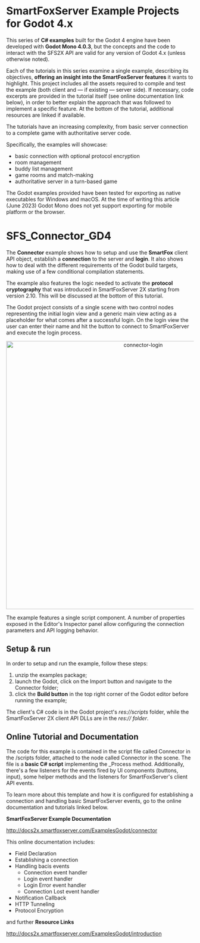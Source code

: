 # SmartFoxServer Example Projects for Godot 4.x

This series of **C# examples** built for the Godot 4 engine have been developed with **Godot Mono 4.0.3**, but the concepts and the code to interact with the SFS2X API are valid for any version of Godot 4.x (unless otherwise noted).

Each of the tutorials in this series examine a single example, describing its objectives, **offering an insight into the SmartFoxServer features** it wants to highlight. This project includes all the assets required to compile and test the example (both client and — if existing — server side). If necessary, code excerpts are provided in the tutorial itself (see online documentation link below), in order to better explain the approach that was followed to implement a specific feature. At the bottom of the tutorial, additional resources are linked if available.

The tutorials have an increasing complexity, from basic server connection to a complete game with authoritative server code.

Specifically, the examples will showcase:

* basic connection with optional protocol encryption
* room management
* buddy list management
* game rooms and match-making
* authoritative server in a turn-based game

The Godot examples provided have been tested for exporting as native executables for Windows and macOS. At the time of writing this article (June 2023) Godot Mono does not yet support exporting for mobile platform or the browser.

# SFS_Connector_GD4
The **Connector** example shows how to setup and use the **SmartFox** client API object, establish a **connection** to the server and **login**. It also shows how to deal with the different requirements of the Godot build targets, making use of a few conditional compilation statements.

The example also features the logic needed to activate the **protocol cryptography** that was introduced in SmartFoxServer 2X starting from version 2.10. This will be discussed at the bottom of this tutorial.

The Godot project consists of a single scene with two control nodes representing the initial login view and a generic main view acting as a placeholder for what comes after a successful login. On the login view the user can enter their name and hit the button to connect to SmartFoxServer and execute the login process.
 <p align="center"> 
<img width="720" alt="connector-login" src="https://github.com/SmartFoxServer/SFS_Connector_GD4/assets/30838007/0def40f7-5d89-47b2-87b9-e5c4ae447bf9">
 </p>
The example features a single script component. A number of properties exposed in the Editor's Inspector panel allow configuring the connection parameters and API logging behavior.

## Setup & run
In order to setup and run the example, follow these steps:

1. unzip the examples package;
2. launch the Godot, click on the Import button and navigate to the Connector folder;
3. click the **Build button** in the top right corner of the Godot editor before running the example;

The client's C# code is in the Godot project's *res://scripts* folder, while the SmartFoxServer 2X client API DLLs are in the *res:// folder*.

## Online Tutorial and Documentation
The code for this example is contained in the script file called Connector in the /scripts folder, attached to the node called Connector in the scene.
The file is a **basic C# script** implementing the _Process method. Additionally, there's a few listeners for the events fired by UI components (buttons, input), some helper methods and the listeners for SmartFoxServer's client API events.

To learn more about this template and how it is configured for establishing a connection and handling basic SmartFoxServer events, go to the online documentation and tutorials linked below.

**SmartFoxServer Example Documentation**   

http://docs2x.smartfoxserver.com/ExamplesGodot/connector

This online documentation includes:
* Field Declaration
* Establishing a connection
* Handling bacis events
  - Connection event handler
  - Login event handler
  - Login Error event handler
  - Connection Lost event handler
* Notification Callback
* HTTP Tunneling
* Protocol Encryption

  
 and further **Resource Links**

http://docs2x.smartfoxserver.com/ExamplesGodot/introduction

